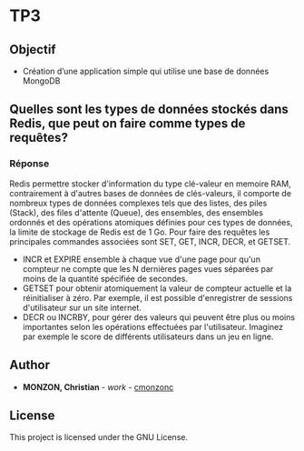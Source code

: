 # TP3

## Objectif

- Création d’une application simple qui utilise une base de données MongoDB

## Quelles sont les types de données stockés dans Redis, que peut on faire comme types de requêtes? 

### Réponse

Redis permettre stocker d'information du type clé-valeur en memoire RAM, contrairement à d'autres bases de données de clés-valeurs, il comporte de nombreux types de données complexes tels que des listes, des piles (Stack), des files d'attente (Queue), des ensembles, des ensembles ordonnés et des opérations atomiques définies pour ces types de données, la limite de stockage de Redis est de 1 Go. Pour faire des requêtes les principales commandes associées sont SET, GET, INCR, DECR, et GETSET.

- INCR et EXPIRE ensemble à chaque vue d'une page pour qu'un compteur ne compte que les N dernières pages vues séparées par moins de la quantité spécifiée de secondes.
- GETSET pour obtenir atomiquement la valeur de compteur actuelle et la réinitialiser à zéro. Par exemple, il est possible d'enregistrer de sessions d'utilisateur sur un site internet. 
- DECR ou INCRBY, pour gérer des valeurs qui peuvent être plus ou moins importantes selon les opérations effectuées par l'utilisateur. Imaginez par exemple le score de différents utilisateurs dans un jeu en ligne.


## Author

* **MONZON, Christian** - *work* - [cmonzonc](https://github.com/cmonzonc)


## License

This project is licensed under the GNU License.
